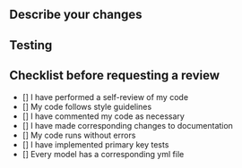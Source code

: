 ## Describe your changes


## Testing


## Checklist before requesting a review
- [] I have performed a self-review of my code
- [] My code follows style guidelines
- [] I have commented my code as necessary 
- [] I have made corresponding changes to documentation
- [] My code runs without errors
- [] I have implemented primary key tests
- [] Every model has a corresponding yml file
